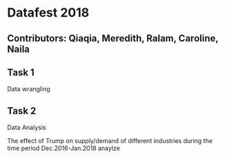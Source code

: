 # Datafest 2018
## Contributors: Qiaqia, Meredith, Ralam, Caroline, Naila

## Task 1
Data wrangling

## Task 2
Data Analysis

The effect of Trump on supply/demand of different industries during the time period Dec.2016-Jan.2018 anaylze
